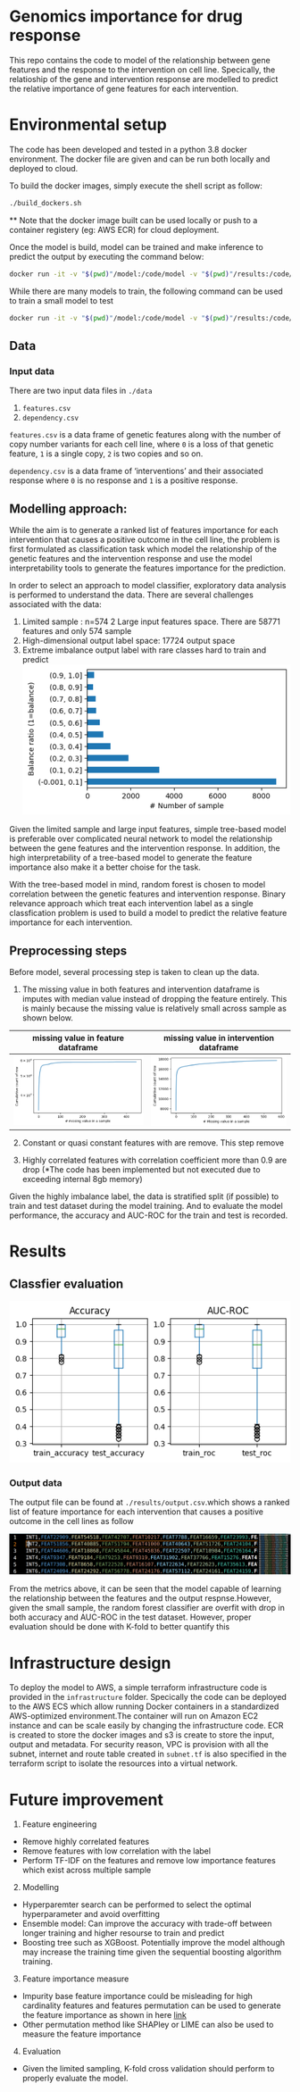 # Genomics importance for drug response

This repo contains the code to model of the relationship between gene features and the response to the intervention on cell line. Specically, the relatioship of the gene and intervention response are modelled to predict the relative importance of gene features for each intervention.

# Environmental setup

The code has been developed and tested in a python 3.8 docker environment. The docker file are given and can be run both locally and deployed to cloud.

To build the docker images, simply execute the shell script as follow:
```bash
./build_dockers.sh
```

** Note that the docker image built can be used locally or push to a container registery (eg: AWS ECR) for cloud deployment.  


Once the model is build, model can be trained and make inference to predict the output by executing the command below:
```bash
docker run -it -v "$(pwd)"/model:/code/model -v "$(pwd)"/results:/code/results drug4gene:0.1  
```

While there are many models to train,  the following command can be used to train a small model to test
```bash
docker run -it -v "$(pwd)"/model:/code/model -v "$(pwd)"/results:/code/results drug4gene:0.1  ./run_full_pipeline_small.sh
```

## Data
### Input data
There are two input data files in `./data`

1. `features.csv`
2. `dependency.csv`

`features.csv` is a data frame of genetic features along with the number of copy number variants for each cell line, where `0` is a loss of that genetic feature, `1` is a single copy, `2` is two copies and so on. 

`dependency.csv` is a data frame of ‘interventions’ and their associated response where `0` is no response and `1` is a positive response.

## Modelling approach: 

While the aim is to generate a ranked list of features importance for each intervention that causes a positive outcome in the cell line, the problem is first formulated as classification task which model the relationship of the genetic features and the intervention response and use the model interpretability tools to generate the features importance for the prediction. 

In order to select an approach to model classifier, exploratory data analysis is performed to understand the data. There are several challenges associated with the data: 
1. Limited sample : n=574
2  Large input features space. There are 58771 features and only 574 sample
3. High-dimensional output label space: 17724 output space
4. Extreme imbalance output label with rare classes hard to train and predict 
 ![imbalance_dataset](./results/images/imbalance.png)

Given the limited sample and large input features, simple tree-based model is preferable over complicated neural network to model the relationship between the gene features and the intervention response. In addition, the high interpretability of a tree-based model to generate the feature importance also make it a better choise for the task. 

With the tree-based model in mind, random forest is chosen to model correlation between the genetic features and intervention response. Binary relevance approach which treat each intervention label as a single classfication problem is used to build a model to predict the relative feature importance for each intervention.

## Preprocessing steps
Before model, several processing step is taken to clean up the data. 
1. The missing value in both features and intervention dataframe is imputes with median value instead of dropping the feature entirely. This is mainly because the missing value is relatively small across sample as shown below.

missing value in feature dataframe| missing value in intervention dataframe
:-----------------------------:|:-------------------------:
![feat_missing](./results/images/feat_missing.png) | ![int_missing](./results/images/int_missing.png)

2. Constant or quasi constant features with are remove. This step remove 

3. Highly correlated features with correlation coefficient more than 0.9 are drop (*The code has been implemented but not executed due to exceeding internal 8gb memory)

Given the highly imbalance label, the data is stratified split (if possible) to train and test dataset during the model training. And to evaluate the model performance, the accuracy and AUC-ROC for the train and test is recorded. 

# Results

## Classfier evaluation
![metrics](./results/images/metrics.png)


### Output data

The output file can be found at `./results/output.csv`.which shows a ranked list of feature importance for each intervention that causes a positive outcome in the cell lines as follow

![output_sample](./results/images/output.png)

From the metrics above, it can be seen that the model capable of learning the relationship between the features and the output respnse.However, given the small sample, the random forest classifier are overfit with drop in both accuracy and AUC-ROC in the test dataset. However, proper evaluation should be done with K-fold to better quantify this

# Infrastructure design
To deploy the model to AWS, a simple terraform infrastructure code is provided in the `infrastructure` folder. Specically the code can be deployed to the AWS ECS which allow running Docker containers in a standardized AWS-optimized environment.The container will run on Amazon EC2 instance and can be scale easily by changing the infrastructure code. ECR is created to store the docker images and s3 is create to store the input, output and metadata. For security reason, VPC is provision with all the subnet, internet and route table created in `subnet.tf` is also specified in the terraform script to isolate the resources into a virtual network. 



# Future improvement
1. Feature engineering 
 - Remove highly correlated features
 - Remove features with low correlation with the label
 - Perform TF-IDF on the features and remove low importance features which exist across multiple sample

2. Modelling
 - Hyperparemter search can be performed to select the optimal hyperparameter and avoid overfitting
 - Ensemble model: Can improve the accuracy with trade-off between longer training and higher resourse to train and predict
 - Boosting tree such as XGBoost. Potentially improve the model although may increase the training time given the sequential boosting algorithm training.

 3. Feature importance measure
  - Impurity base feature importance could be misleading for high cardinality features and features permutation can be used to generate the feature importance as shown in here [link](https://scikit-learn.org/stable/auto_examples/ensemble/plot_forest_importances.html)
  - Other permutation method like SHAPley or LIME can also be used to measure the feature importance

4. Evaluation
 - Given the limited sampling, K-fold cross validation should perform to properly evaluate the model.

